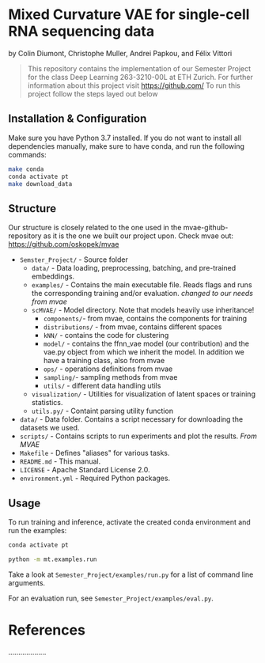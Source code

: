 # Mixed Curvature VAE for single-cell RNA sequencing data


by
Colin Diumont,
Christophe Muller,
Andrei Papkou,
and
Félix Vittori


> This repository contains the implementation of our Semester Project for the class Deep Learning 263-3210-00L at ETH Zurich.
> For further information about this project visit https://github.com/
> To run this project follow the steps layed out below


## Installation & Configuration

Make sure you have Python 3.7 installed. If you do not want to install all dependencies
manually, make sure to have conda, and run the following commands:
```bash
make conda
conda activate pt
make download_data
```

## Structure 

Our structure is closely related to the one used in the
mvae-github-repository as it is the one we built our project upon. 
Check mvae out: https://github.com/oskopek/mvae




* `Semster_Project/` - Source folder 
  * `data/` - Data loading, preprocessing, batching, and pre-trained embeddings.
  * `examples/` - Contains the main executable file. Reads flags and runs the corresponding training and/or evaluation. _changed to our needs from mvae_
  * `scMVAE/` - Model directory. Note that models heavily use inheritance!
    * `components/`- from mvae, contains the components for training
    * `distributions/` - from mvae, contains different spaces
    *  `kNN/` - contains the code for clustering 
    * `model/` - contains the ffnn_vae model (our contribution) and the vae.py object from which we inherit the model. In addition we have a training class, also from mvae
    * `ops/` - operations definitions from mvae
    * `sampling/`- sampling methods from mvae
    * `utils/` - different data handling utils
  * `visualization/` - Utilities for visualization of latent spaces or training statistics.
  * `utils.py/` - Containt parsing utility function
* `data/` - Data folder. Contains a script necessary for downloading the datasets we used. 
* `scripts/` - Contains scripts to run experiments and plot the results. _From MVAE_
* `Makefile` - Defines "aliases" for various tasks.
* `README.md` - This manual.
* `LICENSE` - Apache Standard License 2.0.
* `environment.yml` - Required Python packages.

## Usage

To run training and inference, activate the created conda environment and run the examples:

```bash
conda activate pt

python -m mt.examples.run
```

Take a look at `Semester_Project/examples/run.py` for a list of command line arguments.

For an evaluation run, see `Semester_Project/examples/eval.py`.



# References 


...................